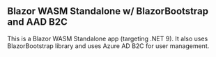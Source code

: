 ## Blazor WASM Standalone w/ BlazorBootstrap and AAD B2C
This is a Blazor WASM Standalone app (targeting .NET 9). It also uses BlazorBootstrap library and uses Azure AD B2C for user management.